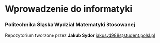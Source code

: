 # Wprowadzenie do informatyki
### Politechnika Śląska Wydział Matematyki Stosowanej

Repozytorium tworzone przez **Jakub Sydor** <jakusyd988@student.polsl.pl>
